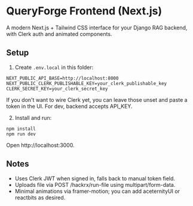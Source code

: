 # QueryForge Frontend (Next.js)

A modern Next.js + Tailwind CSS interface for your Django RAG backend, with Clerk auth and animated components.

## Setup

1. Create `.env.local` in this folder:

```
NEXT_PUBLIC_API_BASE=http://localhost:8000
NEXT_PUBLIC_CLERK_PUBLISHABLE_KEY=your_clerk_publishable_key
CLERK_SECRET_KEY=your_clerk_secret_key
```

If you don't want to wire Clerk yet, you can leave those unset and paste a token in the UI. For dev, backend accepts API_KEY.

2. Install and run:

```
npm install
npm run dev
```

Open http://localhost:3000.

## Notes

- Uses Clerk JWT when signed in, falls back to manual token field.
- Uploads file via POST /hackrx/run-file using multipart/form-data.
- Minimal animations via framer-motion; you can add aceternityUI or reactbits as desired.
